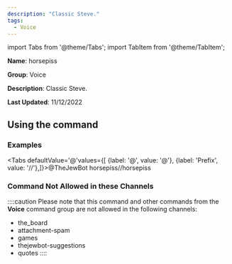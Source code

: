 ```yaml
---
description: "Classic Steve."
tags:
  - Voice
---
```

import Tabs from '@theme/Tabs';
import TabItem from '@theme/TabItem';

**Name**: horsepiss

**Group**: Voice

**Description**: Classic Steve.

**Last Updated**: 11/12/2022

## Using the command

### Examples
<Tabs defaultValue='@'values={[ {label: '@', value: '@'}, {label: 'Prefix', value: '//'},]}><TabItem value='@'>@TheJewBot horsepiss</TabItem><TabItem value='//'>//horsepiss</TabItem></Tabs>

### Command Not Allowed in these Channels
::::caution Please note that this command and other commands from the **Voice** command group are not allowed in the following channels:
- the_board
- attachment-spam
- games
- thejewbot-suggestions
- quotes
::::